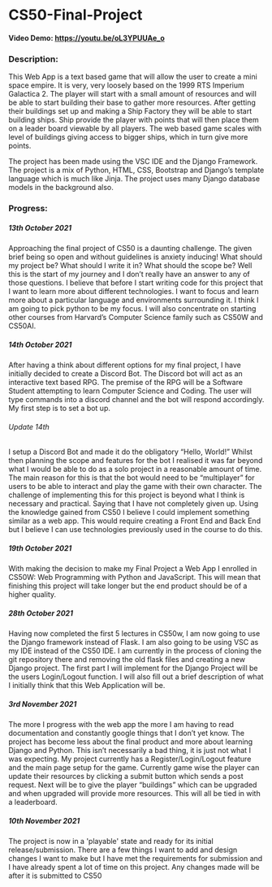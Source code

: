 # CS50-Final-Project
#### Video Demo:  https://youtu.be/oL3YPUUAe_o
### Description:
This Web App is a text based game that will allow the user to create a mini space empire. It is very, very loosely based on the 1999 RTS Imperium Galactica 2. The player will start with a small amount of resources and will be able to start building their base to gather more resources. After getting their buildings set up and making a Ship Factory they will be able to start building ships. Ship provide the player with points that will then place them on a leader board viewable by all players. The web based game scales with level of buildings giving access to bigger ships, which in turn give more points.

The project has been made using the VSC IDE and the Django Framework. The project is a mix of Python, HTML, CSS, Bootstrap and Django’s template language which is much like Jinja. The project uses many Django database models in the background also.


### Progress:
##### 13th October 2021

Approaching the final project of CS50 is a daunting challenge. The given brief being so open and without guidelines is anxiety inducing! What should my project be? What should I write it in? What should the scope be? Well this is the start of my journey and I don’t really have an answer to any of those questions. I believe that before I start writing code for this project that I want to learn more about different technologies. I want to focus and learn more about a particular language and environments surrounding it. I think I am going to pick python to be my focus. I will also concentrate on starting other courses from Harvard’s Computer Science family such as CS50W and CS50AI.

##### 14th October 2021

After having a think about different options for my final project, I have initially decided to create a Discord Bot. The Discord bot will act as an interactive text based RPG. The premise of the RPG will be a Software Student attempting to learn Computer Science and Coding. The user will type commands into a discord channel and the bot will respond accordingly. My first step is to set a bot up.

###### Update 14th

I setup a Discord Bot and made it do the obligatory “Hello, World!” Whilst then planning the scope and features for the bot I realised it was far beyond what I would be able to do as a solo project in a reasonable amount of time. The main reason for this is that the bot would need to be “multiplayer” for users to be able to interact and play the game with their own character. The challenge of implementing this for this project is beyond what I think is necessary and practical. Saying that I have not completely given up. Using the knowledge gained from CS50 I believe I could implement something similar as a web app. This would require creating a Front End and Back End but I believe I can use technologies previously used in the course to do this.

##### 19th October 2021

With making the decision to make my Final Project a Web App I enrolled in CS50W: Web Programming with Python and JavaScript. This will mean that finishing this project will take longer but the end product should be of a higher quality.

##### 28th October 2021

Having now completed the first 5 lectures in CS50w, I am now going to use the Django framework instead of Flask. I am also going to be using VSC as my IDE instead of the CS50 IDE. I am currently in the process of cloning the git repository there and removing the old flask files and creating a new Django project. The first part I will implement for the Django Project will be the users Login/Logout function. I will also fill out a brief description of what I initially think that this Web Application will be.

##### 3rd November 2021

The more I progress with the web app the more I am having to read documentation and constantly google things that I don’t yet know. The project has become less about the final product and more about learning Django and Python. This isn’t necessarily a bad thing, it is just not what I was expecting. My project currently has a Register/Login/Logout feature and the main page setup for the game. Currently game wise the player can update their resources by clicking a submit button which sends a post request. Next will be to give the player “buildings” which can be upgraded and when upgraded will provide more resources. This will all be tied in with a leaderboard.

##### 10th November 2021

The project is now in a 'playable' state and ready for its initial release/submission. There are a few things I want to add and design changes I want to make but I have met the requirements for submission and I have already spent a lot of time on this project. Any changes made will be after it is submitted to CS50

